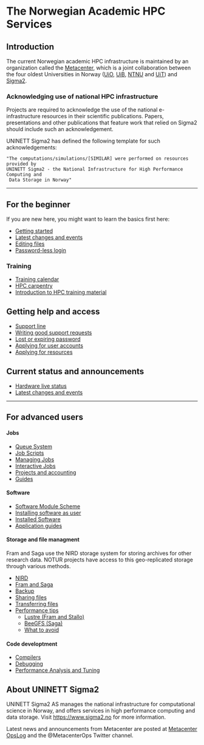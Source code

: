 # The Norwegian Academic HPC Services


## Introduction

The current Norwegian academic HPC infrastructure is maintained by an organization called the [Metacenter](https://sigma2.no/metacenter), which is a joint collaboration between the four oldest Universities in Norway ([UiO](https://uio.no), [UiB](https://uib.no), [NTNU](https://ntnu.no) and [UiT](https://uit.no)) and [Sigma2](https://www.sigma2.no/).


### Acknowledging use of national HPC infrastructure

Projects are required to acknowledge the use of the national e-infrastructure resources in their scientific publications. Papers, presentations and other publications that feature work that relied on Sigma2 should include such an acknowledgement. 

UNINETT Sigma2 has defined the following template for such acknowledgements:

	"The computations/simulations/[SIMILAR] were performed on resources provided by 
	UNINETT Sigma2 - the National Infrastructure for High Performance Computing and
	 Data Storage in Norway"

--------------------------------
## For the beginner
If you are new here, you might want to learn the basics first here:

* [Getting started](quick/getttingstarted.md)
* [Latest changes and events](https://opslog.sigma2.no)
* [Editing files](faq/emacs.md)
* [Password-less login](faq/ssh.md)

### Training
* [Training calendar](https://www.sigma2.no/events)
* [HPC carpentry](support/hpc_carpentry.md)
* [Introduction to HPC training material](https://sabryr.github.io/hpc-intro/)


## Getting help and access
* [Support line](help/support.md)
* [Writing good support requests](help/how_to_write_good_support_requests.md)
* [Lost or expiring password](help/password.md)
* [Applying for user accounts](help/account.md)
* [Applying for resources](help/resources.md)

## Current status and announcements
* [Hardware live status](https://www.sigma2.no/hardware-status)
* [Latest changes and events](https://opslog.sigma2.no)

--------------------------------
## For advanced users
#### Jobs
* [Queue System](jobs/queue_system.md)
* [Job Scripts](jobs/job_scripts.md)
* [Managing Jobs](jobs/managing_jobs.md)
* [Interactive Jobs](jobs/interactive_jobs.md)
* [Projects and accounting](jobs/projects.md)
* [Guides](jobs/guides.md)

#### Software
* [Software Module Scheme](apps/modulescheme.md)
* [Installing software as user](apps/userinstallsw.md)
* [Installed Software](apps/which_software_is_installed.md)
* [Application guides](apps/appguides.md)


#### Storage and file managment
Fram and Saga use the NIRD storage system for storing archives for other research data. NOTUR projects have access
to this geo-replicated storage through various methods.

* [NIRD](storage/nird.md)
* [Fram and Saga](storage/clusters.md)
* [Backup](storage/backup.md)
* [Sharing files](storage/data_policy.md)
* [Transferring files](storage/file_transfer.md)
* [Performance tips](storage/performance/overview.md)
    * [Lustre (Fram and Stallo)](storage/performance/lustre.md)
    * [BeeGFS (Saga)](storage/performance/beegfs.md)
    * [What to avoid](storage/performance/what_to_avoid.md)

#### Code developtment
* [Compilers](development/compilers.md)
* [Debugging](development/debugging.md)
* [Performance Analysis and Tuning](development/performance.md)


## About UNINETT Sigma2
UNINETT Sigma2 AS manages the national infrastructure for computational science in Norway, and offers services in high performance computing and data storage.
Visit https://www.sigma2.no for more information.

Latest news and announcements from Metacenter are posted at <a href="https://opslog.sigma2.no" target="_blank">Metacenter OpsLog</a> and the @MetacenterOps Twitter channel.
